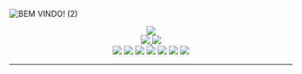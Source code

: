 
![BEM VINDO! (2)](https://github.com/Paivaas/Paivaas/assets/123731976/4ff7afad-5a47-4906-b9f8-549be7159eb6)


<div align="center">
  <a href="https://github.com/Paivaas">
    <img src="https://github-readme-streak-stats.herokuapp.com?user=Paivaas&theme=shadow_pink&hide_border=true&exclude_days=Sun" />
  </a>
  
</div>

<div align="center">
  <a href="https://github.com/Paivaas">
    <img src="http://github-profile-summary-cards.vercel.app/api/cards/stats?username=Paivaas&theme=transparent" />
    <img src="http://github-profile-summary-cards.vercel.app/api/cards/most-commit-language?username=Paivaas&theme=transparent" />
  </a>
</div>


<div align="center">

<img src="https://img.shields.io/badge/HTML-0579C3?style=for-the-badge&logo=html5&logoColor=white">
<img src="https://img.shields.io/badge/CSS-0579C3?&style=for-the-badge&logo=css3&logoColor=white">
<img src="https://img.shields.io/badge/JavaScript-0579C3?style=for-the-badge&logo=javascript&logoColor=white">
<img src="https://img.shields.io/badge/Java-0579C3?style=for-the-badge&logo=java&logoColor=white">
<img src="https://img.shields.io/badge/MySQL-0579C3?style=for-the-badge&logo=mysql&logoColor=white">
<img src="https://img.shields.io/badge/Amazon_AWS-0579C3?style=for-the-badge&logo=amazon-aws&logoColor=white">
<img src="https://img.shields.io/badge/Microsoft_Azure-0579C3?style=for-the-badge&logo=microsoft-azure&logoColor=white">

</div>

-------------
  

